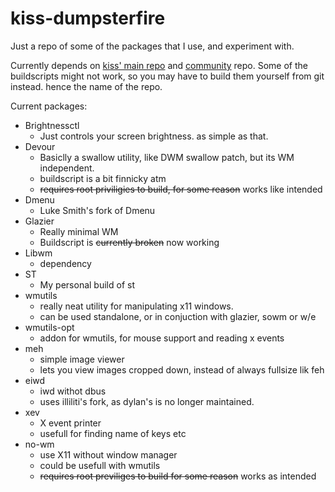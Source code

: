 # kiss-dumpsterfire


Just a repo of some of the packages that I use, and experiment with.

Currently depends on [kiss' main repo](https://github.com/kiss-community/repo-main) and [community](https://github.com/kiss-community/repo-community) repo.
Some of the buildscripts might not work, so you may have to build them yourself from git instead. hence the name of the repo.


Current packages:
- Brightnessctl
	- Just controls your screen brightness. as simple as that.
- Devour
	- Basiclly a swallow utility, like DWM swallow patch, but its WM independent.
	- buildscript is a bit finnicky atm
	- ~~requires root priviligies to build, for some reason~~ works like intended
- Dmenu
	- Luke Smith's fork of Dmenu
- Glazier
	- Really minimal WM
	- Buildscript is ~~currently broken~~ now working
- Libwm
	- dependency
- ST
	- My personal build of st
- wmutils
	- really neat utility for manipulating x11 windows.
	- can be used standalone, or in conjuction with glazier, sowm or w/e
- wmutils-opt
	- addon for wmutils, for mouse support and reading x events
- meh
	- simple image viewer
	- lets you view images cropped down, instead of always fullsize lik feh
- eiwd
	- iwd withot dbus
	- uses illiliti's fork, as dylan's is no longer maintained.
- xev
	- X event printer
	- usefull for finding name of keys etc
- no-wm
	- use X11 without window manager
	- could be usefull with wmutils
	- ~~requires root previliges to build for some reason~~ works as intended
